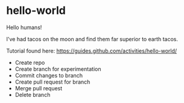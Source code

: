 # hello-world

Hello humans!

I've had tacos on the moon and find them far superior to earth tacos.

Tutorial found here:
https://guides.github.com/activities/hello-world/

- Create repo
- Create branch for experimentation
- Commit changes to branch
- Create pull request for branch
- Merge pull request
- Delete branch
